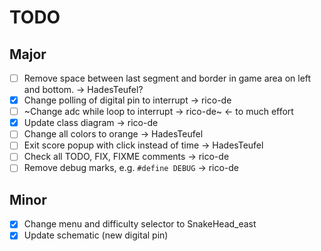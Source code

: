 # TODO

## Major

- [ ] Remove space between last segment and border in game area on left and bottom. -> HadesTeufel?
- [x] Change polling of digital pin to interrupt -> rico-de
- [ ] ~Change adc while loop to interrupt -> rico-de~ <- to much effort
- [x] Update class diagram -> rico-de
- [ ] Change all colors to orange -> HadesTeufel
- [ ] Exit score popup with click instead of time -> HadesTeufel
- [ ] Check all TODO, FIX, FIXME comments -> rico-de
- [ ] Remove debug marks, e.g. `#define DEBUG` -> rico-de

## Minor

- [x] Change menu and difficulty selector to SnakeHead_east
- [x] Update schematic (new digital pin)
